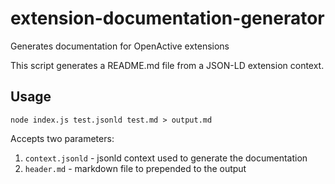 # extension-documentation-generator
Generates documentation for OpenActive extensions

This script generates a README.md file from a JSON-LD extension context.

## Usage
`node index.js test.jsonld test.md > output.md`

Accepts two parameters:
1) `context.jsonld` - jsonld context used to generate the documentation
2) `header.md` - markdown file to prepended to the output


